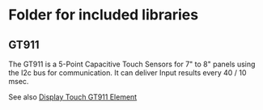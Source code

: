 # Folder for included libraries

## GT911

The GT911 is a 5-Point Capacitive Touch Sensors for 7" to 8" panels using the I2c bus for
communication. It can deliver Input results every 40 / 10 msec.

See also [Display Touch GT911 Element](https://homeding.github.io/elements/display/touchgt911.htm)

